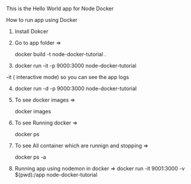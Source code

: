 This is the Hello World app for Node Docker

How to run app using Docker

1. Install Dokcer

2. Go to app folder =>

   docker build -t node-docker-tutorial .

3. docker run -it -p 9000:3000 node-docker-tutorial 

 -it ( interactive mode) so you can see the app logs

4. docker run -d -p 9000:3000 node-docker-tutorial

5. To see docker images => 

    docker images

6. To see Running docker => 

    docker ps 

7. To see All container which are runnign and stopping => 

    docker ps -a

8. Running app using nodemon in docker =>
    docker run -it 9001:3000 -v $(pwd):/app node-docker-tutorial 